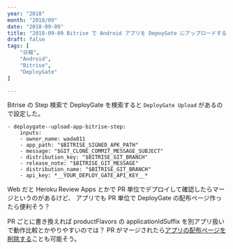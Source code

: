```yaml
---
year: "2018"
month: "2018/09"
date: "2018-09-09"
title: "2018-09-09 Bitrise で Android アプリを DepoyGate にアップロードする"
draft: false
tags: [
    "日報",
    "Android",
    "Bitrise",
    "DeployGate"
]

---
```


Bitrise の Step 検索で DeployGate を検索すると `DeployGate Upload` があるので設定した。

```
- deploygate--upload-app-bitrise-step:
    inputs:
    - owner_name: wada811
    - app_path: "$BITRISE_SIGNED_APK_PATH"
    - message: "$GIT_CLONE_COMMIT_MESSAGE_SUBJECT"
    - distribution_key: "$BITRISE_GIT_BRANCH"
    - release_note: "$BITRISE_GIT_MESSAGE"
    - distribution_name: "$BITRISE_GIT_BRANCH"
    - api_key: *__YOUR_DEPLOY_GATE_API_KEY__*
```

Web だと Heroku Review Apps とかで PR 単位でデプロイして確認したらマージというのがあるけど、
アプリでも PR 単位で DeployGate の配布ページ作ったら便利そう？

PR ごとに書き換えれば productFlavors の applicationIdSuffix を別アプリ扱いで動作比較とかやりやすいのでは？
PR がマージされたら[アプリの配布ページを削除する](https://docs.deploygate.com/reference#%E3%82%A2%E3%83%97%E3%83%AA%E3%81%AE%E9%85%8D%E5%B8%83%E3%83%9A%E3%83%BC%E3%82%B8%E3%82%92%E5%89%8A%E9%99%A4%E3%81%99%E3%82%8B)ことも可能そう。